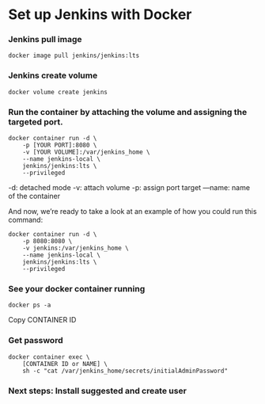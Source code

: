 # Set up Jenkins with Docker

### Jenkins pull image
```
docker image pull jenkins/jenkins:lts
```

### Jenkins create volume
```
docker volume create jenkins
```

### Run the container by attaching the volume and assigning the targeted port. 
```
docker container run -d \
    -p [YOUR PORT]:8080 \
    -v [YOUR VOLUME]:/var/jenkins_home \
    --name jenkins-local \
    jenkins/jenkins:lts \
    --privileged
```

-d: detached mode
-v: attach volume
-p: assign port target
—name: name of the container


And now, we’re ready to take a look at an example of how you could run this command:
```
docker container run -d \
    -p 8080:8080 \
    -v jenkins:/var/jenkins_home \
    --name jenkins-local \
    jenkins/jenkins:lts \
    --privileged
```

### See your docker container running
```
docker ps -a
```
Copy CONTAINER ID

### Get password
```
docker container exec \
    [CONTAINER ID or NAME] \
    sh -c "cat /var/jenkins_home/secrets/initialAdminPassword"
```

### Next steps: Install suggested and create user




